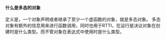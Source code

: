 #### 什么是多态的对象
定义是，一个对象声明或者继承了至少一个虚函数的对象，就是多态对象。
多态对象有额外的信息用来进行函数调用，同时也用于RTTI，在运行是决议对象在创建时是什么类型。而不管对象在表达式中使用时是什么类型。
